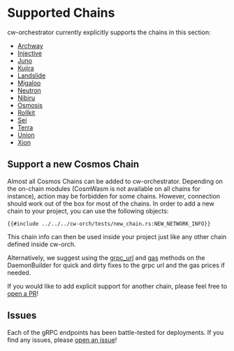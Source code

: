 # Supported Chains

cw-orchestrator currently explicitly supports the chains in this section:

- [Archway](./archway.md)
- [Injective](./injective.md)
- [Juno](./juno.md)
- [Kujira](./kujira.md)
- [Landslide](./landslide.md)
- [Migaloo](./migaloo.md)
- [Neutron](./neutron.md)
- [Nibiru](./nibiru.md)
- [Osmosis](./osmosis.md)
- [Rollkit](./rollkit.md)
- [Sei](./sei.md)
- [Terra](./terra.md)
- [Union](./union.md)
- [Xion](./xion.md)

## Support a new Cosmos Chain

Almost all Cosmos Chains can be added to cw-orchestrator. Depending on the on-chain modules (CosmWasm is not available on all chains for instance), action may be forbidden for some chains. However, connection should work out of the box for most of the chains. In order to add a new chain to your project, you can use the following objects:

```rust,ignore
{{#include ../../../cw-orch/tests/new_chain.rs:NEW_NETWORK_INFO}}
```

This chain info can then be used inside your project just like any other chain defined inside cw-orch.

Alternatively, we suggest using the <a href="https://docs.rs/cw-orch-daemon/latest/cw_orch_daemon/sync/struct.DaemonBuilder.html#method.grpc_url" target="blank">grpc_url</a> and <a href="https://docs.rs/cw-orch-daemon/latest/cw_orch_daemon/sync/struct.DaemonBuilder.html#method.gas" target="blank">gas</a> methods on the DaemonBuilder for quick and dirty fixes to the grpc url and the gas prices if needed.

If you would like to add explicit support for another chain, please feel free to [open a PR](https://github.com/AbstractSDK/cw-orchestrator/compare)!


## Issues
Each of the gRPC endpoints has been battle-tested for deployments. If you find any issues, please [open an issue](https://github.com/AbstractSDK/cw-orchestrator/issues/new)!
